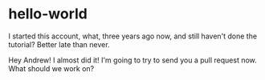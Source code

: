 # hello-world

I started this account, what, three years ago now, and still haven't done the tutorial? Better late than never.

Hey Andrew! I almost did it! I'm going to try to send you a pull request now.
What should we work on?
